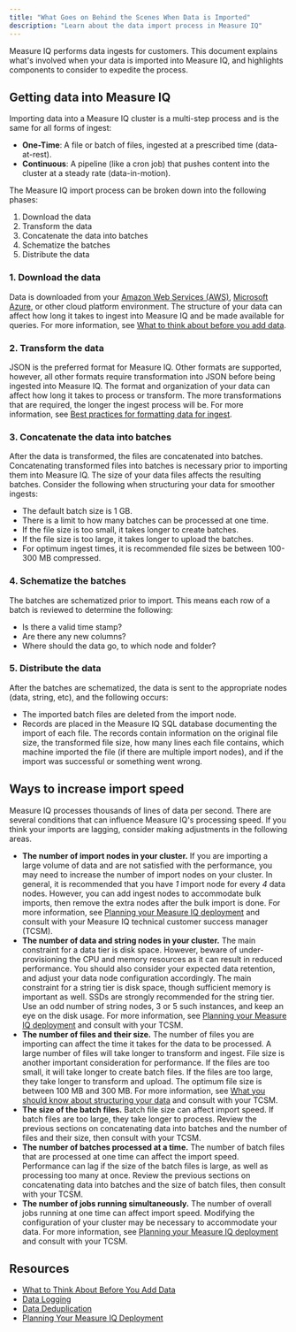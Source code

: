 ```yaml
---
title: "What Goes on Behind the Scenes When Data is Imported"
description: "Learn about the data import process in Measure IQ"
---
```


Measure IQ performs data ingests for customers. This document explains what's involved when your data is imported into Measure IQ, and highlights components to consider to expedite the process.

## Getting data into Measure IQ

Importing data into a Measure IQ cluster is a multi-step process and is the same for all forms of ingest:

- **One-Time**: A file or batch of files, ingested at a prescribed time (data-at-rest).
- **Continuous**: A pipeline (like a cron job) that pushes content into the cluster at a steady rate (data-in-motion).

The Measure IQ import process can be broken down into the following phases:

1. Download the data
2. Transform the data
3. Concatenate the data into batches
4. Schematize the batches
5. Distribute the data

### 1\. Download the data

Data is downloaded from your [Amazon Web Services (AWS)](https://aws.amazon.com/), [Microsoft Azure](https://azure.microsoft.com/en-us/), or other cloud platform environment. The structure of your data can affect how long it takes to ingest into Measure IQ and be made available for queries. For more information, see [What to think about before you add data](/measure_iq/admin-guides/managing-your-data/what-to-think-about-before-you-add-data).

### 2\. Transform the data

JSON is the preferred format for Measure IQ. Other formats are supported, however, all other formats require transformation into JSON before being ingested into Measure IQ. The format and organization of your data can affect how long it takes to process or transform. The more transformations that are required, the longer the ingest process will be. For more information, see [Best practices for formatting data for ingest](/measure_iq/admin-guides/managing-your-data/best-practices-for-formatting-data-for-ingest).

### 3\. Concatenate the data into batches

After the data is transformed, the files are concatenated into batches. Concatenating transformed files into batches is necessary prior to importing them into Measure IQ. The size of your data files affects the resulting batches. Consider the following when structuring your data for smoother ingests:

- The default batch size is 1 GB.
- There is a limit to how many batches can be processed at one time.
- If the file size is too small, it takes longer to create batches.
- If the file size is too large, it takes longer to upload the batches.
- For optimum ingest times, it is recommended file sizes be between 100-300 MB compressed.

### 4\. Schematize the batches

The batches are schematized prior to import. This means each row of a batch is reviewed to determine the following:

- Is there a valid time stamp?
- Are there any new columns?
- Where should the data go, to which node and folder?

### 5\. Distribute the data

After the batches are schematized, the data is sent to the appropriate nodes (data, string, etc), and the following occurs:

- The imported batch files are deleted from the import node.
- Records are placed in the Measure IQ SQL database documenting the import of each file. The records contain information on the original file size, the transformed file size, how many lines each file contains, which machine imported the file (if there are multiple import nodes), and if the import was successful or something went wrong.

## Ways to increase import speed

Measure IQ processes thousands of lines of data per second. There are several conditions that can influence Measure IQ's processing speed. If you think your imports are lagging, consider making adjustments in the following areas.

- **The number of import nodes in your cluster.** If you are importing a large volume of data and are not satisfied with the performance, you may need to increase the number of import nodes on your cluster. In general, it is recommended that you have _1_ import node for every _4_ data nodes. However, you can add ingest nodes to accommodate bulk imports, then remove the extra nodes after the bulk import is done. For more information, see [Planning your Measure IQ deployment](/measure_iq/admin-guides/planning-your-measure-iq-deployment) and consult with your Measure IQ technical customer success manager (TCSM).
- **The number of data and string nodes in your cluster.** The main constraint for a data tier is disk space. However, beware of under-provisioning the CPU and memory resources as it can result in reduced performance. You should also consider your expected data retention, and adjust your data node configuration accordingly. The main constraint for a string tier is disk space, though sufficient memory is important as well. SSDs are strongly recommended for the string tier. Use an odd number of string nodes, 3 or 5 such instances, and keep an eye on the disk usage. For more information, see [Planning your Measure IQ deployment](/measure_iq/admin-guides/planning-your-measure-iq-deployment) and consult with your TCSM.
- **The number of files and their size.** The number of files you are importing can affect the time it takes for the data to be processed. A large number of files will take longer to transform and ingest. File size is another important consideration for performance. If the files are too small, it will take longer to create batch files. If the files are too large, they take longer to transform and upload. The optimum file size is between 100 MB and 300 MB. For more information, see [What you should know about structuring your data](/measure_iq/admin-guides/managing-your-data/what-you-should-know-about-structuring-your-data) and consult with your TCSM.
- **The size of the batch files.** Batch file size can affect import speed. If batch files are too large, they take longer to process. Review the previous sections on concatenating data into batches and the number of files and their size, then consult with your TCSM.
- **The number of batches processed at a time.** The number of batch files that are processed at one time can affect the import speed. Performance can lag if the size of the batch files is large, as well as processing too many at once. Review the previous sections on concatenating data into batches and the size of batch files, then consult with your TCSM.
- **The number of jobs running simultaneously.** The number of overall jobs running at one time can affect import speed. Modifying the configuration of your cluster may be necessary to accommodate your data. For more information, see [Planning your Measure IQ deployment](/measure_iq/admin-guides/planning-your-measure-iq-deployment) and consult with your TCSM.

## Resources

- [What to Think About Before You Add Data](/measure_iq/admin-guides/managing-your-data/what-to-think-about-before-you-add-data)
- [Data Logging](/measure_iq/key-concepts-and-terminology/data-pipeline/data-logging)
- [Data Deduplication](https://behavure.ai/docs/wiki/spaces/SGV/pages/2207940609/Import+Data+DeDuplication+v5)
- [Planning Your Measure IQ Deployment](/measure_iq/admin-guides/planning-your-measure-iq-deployment)
